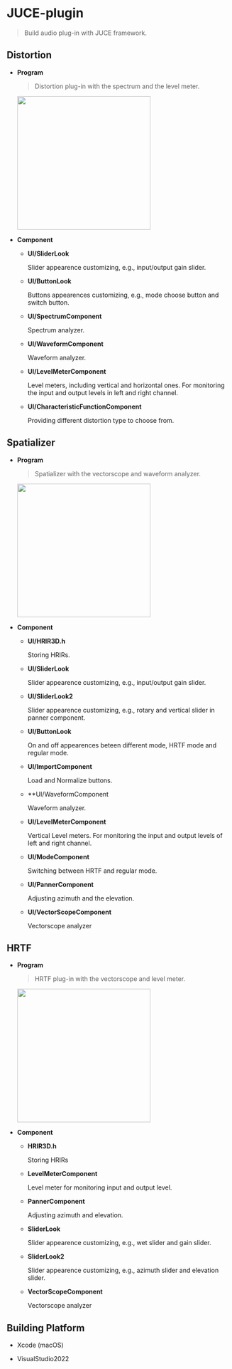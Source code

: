 # **JUCE-plugin** ##

> Build audio plug-in with JUCE framework.

## **Distortion** ##

- **Program** 

  > Distortion plug-in with the spectrum and the level meter. 
  
  <img height= 300 src="https://user-images.githubusercontent.com/89720769/174529189-52b72653-5af7-47a3-aa85-c245391ed4d2.png"> 
  
- **Component** 
  
  - **UI/SliderLook**
  
    Slider appearence customizing, e.g., input/output gain slider.
    
  - **UI/ButtonLook**

    Buttons appearences customizing, e.g., mode choose button and switch button.
    
  - **UI/SpectrumComponent**

    Spectrum analyzer.
    
  - **UI/WaveformComponent**

    Waveform analyzer.

  - **UI/LevelMeterComponent**

    Level meters, including vertical and horizontal ones. For monitoring the input and output levels in left and right channel.

  - **UI/CharacteristicFunctionComponent**

    Providing different distortion type to choose from.

## **Spatializer** ##

- **Program** 

  > Spatializer with the vectorscope and waveform analyzer. 
  
  <img height= 300 src="https://user-images.githubusercontent.com/89720769/174529614-4e6a5805-3bc0-4f8d-8159-3802d0954e8c.png"> 
  
- **Component**
  
  - **UI/HRIR3D.h**

    Storing HRIRs.
  
  - **UI/SliderLook**
  
    Slider appearence customizing, e.g., input/output gain slider.
    
  - **UI/SliderLook2**

    Slider appearence customizing, e.g., rotary and vertical slider in panner component.
    
  - **UI/ButtonLook**

    On and off appearences beteen different mode, HRTF mode and regular mode.
    
  - **UI/ImportComponent**

    Load and Normalize buttons.
    
  - **UI/WaveformComponent

    Waveform analyzer.

  - **UI/LevelMeterComponent**

    Vertical Level meters. For monitoring the input and output levels of left and right channel.

  - **UI/ModeComponent**

    Switching between HRTF and regular mode.
    
  - **UI/PannerComponent**

    Adjusting azimuth and the elevation.
    
  - **UI/VectorScopeComponent**

    Vectorscope analyzer
  
## **HRTF** ##

- **Program** 

  > HRTF plug-in with the vectorscope and level meter. 
  
  <img height= 300 src="https://i.imgur.com/1TsqWFT.png"> 
  
- **Component**

  - **HRIR3D.h**

    Storing HRIRs
    
  - **LevelMeterComponent**

    Level meter for monitoring input and output level.
    
  - **PannerComponent**

    Adjusting azimuth and elevation.
    
  - **SliderLook**

    Slider appearence customizing, e.g., wet slider and gain slider.
    
  - **SliderLook2**

    Slider appearence customizing, e.g., azimuth slider and elevation slider.
    
  - **VectorScopeComponent**

    Vectorscope analyzer

## **Building Platform** ##

- Xcode (macOS)

- VisualStudio2022

   
